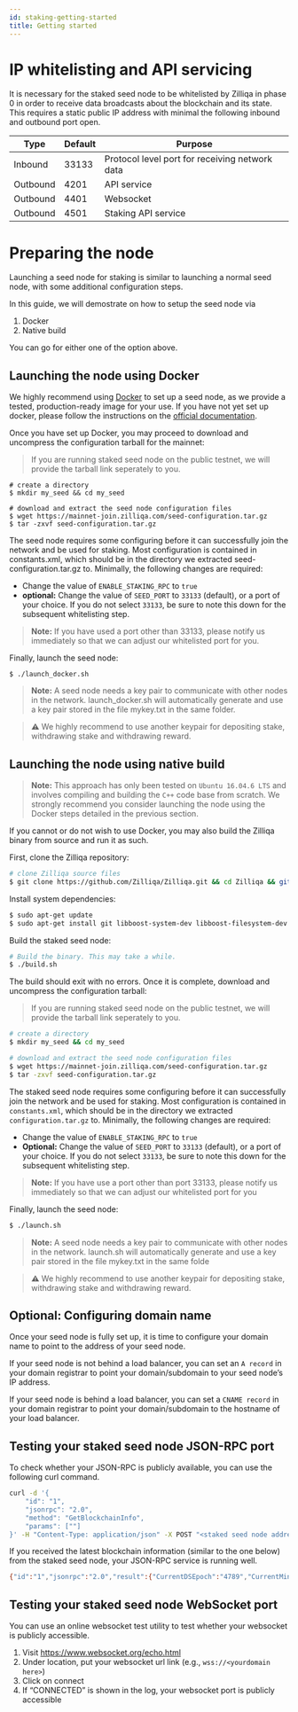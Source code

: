 ```yaml
---
id: staking-getting-started
title: Getting started	
---
```


# IP whitelisting and API servicing

It is necessary for the staked seed node to be whitelisted by Zilliqa in phase 0 in order to receive data broadcasts about the blockchain and its state. This requires a static public IP address with minimal the following inbound and outbound port open.


| Type     | Default | Purpose                                        |
|----------|-------- | ---------------------------------------------- |
| Inbound  | 33133   | Protocol level port for receiving network data |
| Outbound | 4201    | API service                                    |
| Outbound | 4401    | Websocket                                      |
| Outbound | 4501    | Staking API service                            |

# Preparing the node

Launching a seed node for staking is similar to launching a normal seed node, with some additional configuration steps.

In this guide, we will demostrate on how to setup the seed node via
1. Docker
2. Native build

You can go for either one of the option above.

## Launching the node using Docker
We highly recommend using [Docker](https://docker.com/) to set up a seed node, as we provide a tested, production-ready image for your use. If you have not yet set up docker, please follow the instructions on the [official documentation](https://docs.docker.com/install/).

Once you have set up Docker, you may proceed to download and uncompress the configuration tarball for the mainnet:

> If you are running staked seed node on the public testnet, we will provide the tarball link seperately to you.

```
# create a directory
$ mkdir my_seed && cd my_seed

# download and extract the seed node configuration files
$ wget https://mainnet-join.zilliqa.com/seed-configuration.tar.gz
$ tar -zxvf seed-configuration.tar.gz
```

The seed node requires some configuring before it can successfully join the network and be used for staking. Most configuration is contained in constants.xml, which should be in the directory we extracted seed-configuration.tar.gz to. Minimally, the following changes are required:
- Change the value of `ENABLE_STAKING_RPC` to `true`
- **optional:** Change the value of `SEED_PORT` to `33133` (default), or a port of your choice. If you do not select `33133`, be sure to note this down for the subsequent whitelisting step.

> **Note:** If you have used a port other than 33133, please notify us immediately so that we can adjust our whitelisted port for you.

Finally, launch the seed node:
```
$ ./launch_docker.sh
```
> **Note:** A seed node needs a key pair to communicate with other nodes in the network. launch_docker.sh will automatically generate and use a key pair stored in the file mykey.txt in the same folder.

>  **⚠️** We highly recommend to use another keypair for depositing stake, withdrawing stake and withdrawing reward.


## Launching the node using native build

> **Note:** This approach has only been tested on `Ubuntu 16.04.6 LTS` and involves compiling and building the `C++` code base from scratch. We strongly recommend you consider launching the node using the Docker steps detailed in the previous section.

If you cannot or do not wish to use Docker, you may also build the Zilliqa binary from source and run it as such.

First, clone the Zilliqa repository:
```bash
# clone Zilliqa source files
$ git clone https://github.com/Zilliqa/Zilliqa.git && cd Zilliqa && git checkout <<release tag>> && cd Zilliqa
```

Install system dependencies:
```bash
$ sudo apt-get update
$ sudo apt-get install git libboost-system-dev libboost-filesystem-dev libboost-test-dev libssl-dev libleveldb-dev libjsoncpp-dev libsnappy-dev cmake libmicrohttpd-dev libjsonrpccpp-dev build-essential pkg-config libevent-dev libminiupnpc-dev libcurl4-openssl-dev libboost-program-options-dev libboost-python-dev python3-dev python3-setuptools python3-pip gawk
```
Build the staked seed node:
```bash
# Build the binary. This may take a while.
$ ./build.sh
```

The build should exit with no errors. Once it is complete, download and uncompress the configuration tarball:

> If you are running staked seed node on the public testnet, we will provide the tarball link seperately to you.
```bash
# create a directory
$ mkdir my_seed && cd my_seed

# download and extract the seed node configuration files
$ wget https://mainnet-join.zilliqa.com/seed-configuration.tar.gz
$ tar -zxvf seed-configuration.tar.gz
```

The staked seed node requires some configuring before it can successfully join the network and be used for staking. Most configuration is contained in `constants.xml`, which should be in the directory we extracted `configuration.tar.gz` to. Minimally, the following changes are required:
- Change the value of `ENABLE_STAKING_RPC` to `true`
- **Optional:** Change the value of `SEED_PORT` to `33133` (default), or a port of your choice. If you do not select `33133`, be sure to note this down for the subsequent whitelisting step.

>  **Note:** If you have use a port other than port 33133, please notify us immediately so that we can adjust our whitelisted port for you

Finally, launch the seed node:
```bash
$ ./launch.sh
```

> **Note:** A seed node needs a key pair to communicate with other nodes in the network. launch.sh will automatically generate and use a key pair stored in the file mykey.txt in the same folde

>  **⚠️** We highly recommend to use another keypair for depositing stake, withdrawing stake and withdrawing reward.

## Optional: Configuring domain name

Once your seed node is fully set up, it is time to configure your domain name to point to the address of your seed node. 

If your seed node is not behind a load balancer, you can set an `A record` in your domain registrar to point your domain/subdomain to your seed node’s IP address.

If your seed node is behind a load balancer, you can set a `CNAME record` in your domain registrar to point your domain/subdomain to the hostname of your load balancer.

## Testing your staked seed node JSON-RPC port

To check whether your JSON-RPC is publicly available, you can use the following curl command.
```bash
curl -d '{
    "id": "1",
    "jsonrpc": "2.0",
    "method": "GetBlockchainInfo",
    "params": [""]
}' -H "Content-Type: application/json" -X POST "<staked seed node address>"
```

If you received the latest blockchain information (similar to the one below) from the staked seed node, your JSON-RPC service is running well.
```bash
{"id":"1","jsonrpc":"2.0","result":{"CurrentDSEpoch":"4789","CurrentMiniEpoch":"478809","DSBlockRate":0.00013455546527607284,"NumDSBlocks":"4790","NumPeers":2400,"NumTransactions":"3091806","NumTxBlocks":"478809","NumTxnsDSEpoch":"185","NumTxnsTxEpoch":"0","ShardingStructure":{"NumPeers":[600,600,600]},"TransactionRate":0,"TxBlockRate":0.013450003515398927}}
```

## Testing your staked seed node WebSocket port
You can use an online websocket test utility to test whether your websocket is publicly accessible.

1. Visit https://www.websocket.org/echo.html
2. Under location, put your websocket url link (e.g., `wss://<yourdomain here>`)
3. Click on connect
4. If “CONNECTED” is shown in the log, your websocket port is publicly accessible
